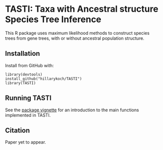 # TASTI: Taxa with Ancestral structure Species Tree Inference

This R package uses maximum likelihood methods to construct species trees from gene trees, with or without ancestral population structure.

## Installation
Install from GitHub with:

```{r}
library(devtools)
install_github("hillarykoch/TASTI")
library(TASTI)
```
## Running TASTI

See the [package vignette](/vignettes/TASTI.Rmd) for an introduction to the main functions implemented in TASTI.

## Citation

Paper yet to appear.
